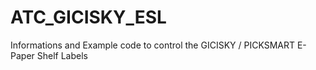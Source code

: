 # ATC_GICISKY_ESL
Informations and Example code to control the GICISKY /  PICKSMART E-Paper Shelf Labels
